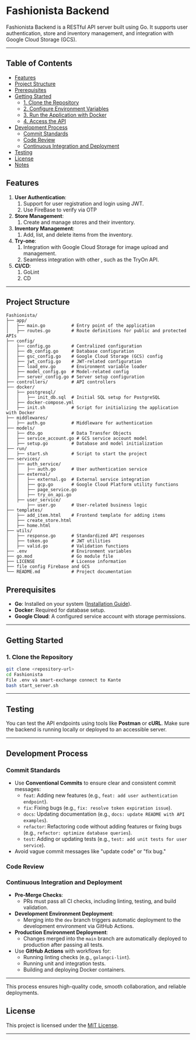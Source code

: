 # Fashionista Backend

Fashionista Backend is a RESTful API server built using Go. It supports user authentication, store and inventory management, and integration with Google Cloud Storage (GCS).

---
## Table of Contents

- [Features](#features)
- [Project Structure](#project-structure)
- [Prerequisites](#prerequisites)
- [Getting Started](#getting-started)
  - [1. Clone the Repository](#1-clone-the-repository)
  - [2. Configure Environment Variables](#2-configure-environment-variables)
  - [3. Run the Application with Docker](#3-run-the-application-with-docker)
  - [4. Access the API](#4-access-the-api)
- [Development Process](#development-process)
  - [Commit Standards](#commit-standards)
  - [Code Review](#code-review)
  - [Continuous Integration and Deployment](#continuous-integration-and-deployment)
- [Testing](#testing)
- [License](#license)
- [Notes](#notes)


## Features

1. **User Authentication**:
   1. Support for user registration and login using JWT.
   2. Use FireBase to verify via OTP
2. **Store Management**:
   1. Create and manage stores and their inventory.
3. **Inventory Management**:
   1. Add, list, and delete items from the inventory.
4. **Try-one**:
   1. Integration with Google Cloud Storage for image upload and management.
   2. Seamless integration with other , such as the TryOn API.
6. **CI/CD**:
   1. GoLint
   2. CD
---

## Project Structure

```plaintext
Fashionista/
├── app/
│   ├── main.go          # Entry point of the application
│   ├── routes.go        # Route definitions for public and protected APIs
├── config/
│   ├── config.go        # Centralized configuration
│   ├── db_config.go     # Database configuration
│   ├── gsc_config.go    # Google Cloud Storage (GCS) config
│   ├── jwt_config.go    # JWT-related configuration
│   ├── load_env.go      # Environment variable loader
│   ├── model_config.go  # Model-related config
│   ├── server_config.go # Server setup configuration
├── controllers/         # API controllers
├── docker/
│   ├── postgresql/
│   │   ├── init_db.sql  # Initial SQL setup for PostgreSQL
│   ├── docker-compose.yml
│   ├── init.sh          # Script for initializing the application with Docker
├── middlewares/
│   ├── auth.go          # Middleware for authentication
├── models/
│   ├── dto.go           # Data Transfer Objects
│   ├── service_account.go # GCS service account model
│   ├── setup.go         # Database and model initialization
├── run/
│   ├── start.sh         # Script to start the project
├── services/
│   ├── auth_service/
│   │   ├── auth.go      # User authentication service
│   ├── external/
│   │   ├── external.go  # External service integration
│   │   ├── gcp.go       # Google Cloud Platform utility functions
│   │   ├── page_service.go
│   │   ├── try_on_api.go
│   ├── user_service/
│       ├── user.go      # User-related business logic
├── templates/
│   ├── add_item.html    # Frontend template for adding items
│   ├── create_store.html
│   ├── home.html
├── utils/
│   ├── response.go      # Standardized API responses
│   ├── token.go         # JWT utilities
│   ├── valid.go         # Validation functions
├── .env                 # Environment variables
├── go.mod               # Go module file
├── LICENSE              # License information
├── file config Firebase and GCS
└── README.md            # Project documentation
```
## Prerequisites

- **Go**: Installed on your system ([Installation Guide](https://golang.org/doc/install)).
- **Docker**: Required for database setup.
- **Google Cloud**: A configured service account with storage permissions.

---

## Getting Started

### 1. Clone the Repository

```bash
git clone <repository-url>
cd Fashionista
File .env và smart-exchange connect to Kante
bash start_server.sh

```
---

## Testing

You can test the API endpoints using tools like **Postman** or **cURL**. Make sure the backend is running locally or deployed to an accessible server.

---
## Development Process

### Commit Standards
- Use **Conventional Commits** to ensure clear and consistent commit messages:
    - `feat`: Adding new features (e.g., `feat: add user authentication endpoint`).
    - `fix`: Fixing bugs (e.g., `fix: resolve token expiration issue`).
    - `docs`: Updating documentation (e.g., `docs: update README with API examples`).
    - `refactor`: Refactoring code without adding features or fixing bugs (e.g., `refactor: optimize database queries`).
    - `test`: Adding or updating tests (e.g., `test: add unit tests for user service`).
- Avoid vague commit messages like "update code" or "fix bug."

### Code Review


### Continuous Integration and Deployment
- **Pre-Merge Checks**:
    - PRs must pass all CI checks, including linting, testing, and build validation.
- **Development Environment Deployment**:
    - Merging into the `dev` branch triggers automatic deployment to the development environment via GitHub Actions.
- **Production Environment Deployment**:
    - Changes merged into the `main` branch are automatically deployed to production after passing all tests.
- Use **GitHub Actions** with workflows for:
    - Running linting checks (e.g., `golangci-lint`).
    - Running unit and integration tests.
    - Building and deploying Docker containers.

---

This process ensures high-quality code, smooth collaboration, and reliable deployments.
## License

This project is licensed under the [MIT License](LICENSE).

---